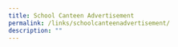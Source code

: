```yaml
---
title: School Canteen Advertisement
permalink: /links/schoolcanteenadvertisement/
description: ""
---
```

